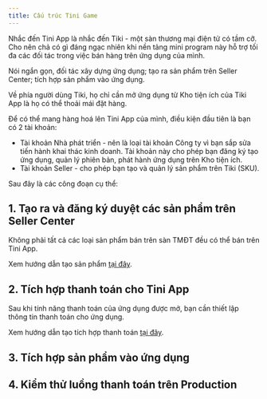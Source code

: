 ```yaml
---
title: Cấu trúc Tini Game
---
```


Nhắc đến Tini App là nhắc đến Tiki - một sàn thương mại điện tử có tầm cỡ. Cho nên chả có gì đáng ngạc nhiên khi nền tảng mini program này hỗ trợ tối đa các đối tác trong việc bán hàng trên ứng dụng của mình.

Nói ngắn gọn, đối tác xây dựng ứng dụng; tạo ra sản phẩm trên Seller Center; tích hợp sản phẩm vào ứng dụng. 

Về phía người dùng Tiki, họ chỉ cần mở ứng dụng từ Kho tiện ích của Tiki App là họ có thể thoải mái đặt hàng. 

Để có thể mang hàng hoá lên Tini App của mình, điều kiện đầu tiên là bạn có 2 tài khoản:

- Tài khoản Nhà phát triển - nên là loại tài khoản Công ty vì bạn sắp sửa tiến hành khai thác kinh doanh. Tài khoản này cho phép bạn đăng ký tạo ứng dụng, quản lý phiên bản, phát hành ứng dụng trên Kho tiện ích. 
- Tài khoản Seller - cho phép bạn tạo và quản lý sản phẩm trên Tiki (SKU).

Sau đây là các công đoạn cụ thể:

## 1. Tạo ra và đăng ký duyệt các sản phẩm trên Seller Center

Không phải tất cả các loại sản phẩm bán trên sàn TMĐT đều có thể bán trên Tini App.

Xem hướng dẫn tạo sản phẩm [tại đây](create-sku).

## 2. Tích hợp thanh toán cho Tini App

Sau khi tính năng thanh toán của ứng dụng được mở, bạn cần thiết lập thông tin thanh toán cho ứng dụng.

Xem hướng dẫn tạo tích hợp thanh toán [tại đây](payment-feature-request). 

## 3. Tích hợp sản phẩm vào ứng dụng

## 4. Kiểm thử luồng thanh toán trên Production

